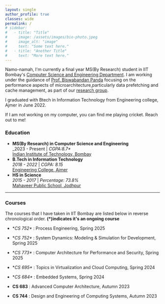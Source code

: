 ```yaml
---
layout: single
author_profile: true
classes: wide
permalink: /
# sidebar:
#   - title: "Title"
#     image: /assets/images/bio-photo.jpeg
#     image_alt: "image"
#     text: "Some text here."
#   - title: "Another Title"
#     text: "More text here."
---
```


Namo-namah, I'm currently a final year MS(By Research) student in IIT Bombay's [Computer Science and Engineering Department](https://www.cse.iitb.ac.in/). I am working under the guidance of [Prof. Biswabandan Panda](https://www.cse.iitb.ac.in/~biswa/) focusing on the performance aspects of microarchitecture,particularly data prefetching and cache management, as part of our [research group](https://casper-iitb.github.io/).  

I graduated with Btech in Information Technology from Engineering college, Ajmer in June 2022.

If I am not working on my computer, you can find me playing cricket. Reach out to me!

### Education

- **MS(By Research) in Computer Science and Engineering**<br>_2023 - Present &#124; _CGPA:8.7*_<br>[Indian Institute of Technology, Bombay](https://www.iitb.ac.in/)
- **B.Tech in Information Technology**<br>_2018 - 2022_ &#124; _CGPA: 8.15_<br>[Engineering College, Ajmer](https://ecajmer.ac.in/)
- **HS in Science**<br>_2015 - 2017_ &#124; _Percentage: 73.8%_<br>[Mahaveer Public School, Jodhpur](https://www.mahaveerpublicschooljodhpur.com/)

<!-- To download my résumé click <a href="./assets/pdf/Debojeet_s_Resume.pdf" title="Download Resume" download="debojeetDasResume"><span>here </span><i class="fas fa-download" aria-hidden="true"></i></a><br>
{: .notice--primary} -->

---

### Courses

The courses that I have taken in IIT Bombay are listed below in reverse chronological order.
**(*)indicates it's an ongoing course**

<!-- - **CS 230** : Digital Logic Design and Computer Architecture, Spring 2023 -->
- **CS 752\** : Process Engineering, Spring 2025

- **CS 752\** : System Dynamics: Modeling & Simulation for Development, Spring 2025

- **CS 773\** : Computer Architecture for Performance and Security, Spring 2025

- **CS 695\** : Topics in Virtualization and Cloud Computing, Spring 2024

- **CS 684\** : Embedded Systems, Spring 2024

- **CS 683** : Advanced Computer Architecture, Autumn 2023

- **CS 744** : Design and Engineering of Computing Systems, Autumn 2023


<!-- ### Teaching Assistantship

I have been a teaching assistant for the following courses in IIT Bombay.

- **CS 230/232\*** : Digital Logic Design and Computer Architecture & Lab (DLD & CA), Spring 2023
- **CS 347/333** : Operating Systems & Lab (OS), Autumn 2022

To know more about my courses and teaching assistantship click [here.](./extras/courses/)
{: .notice} -->

<!-- <div  class="notice notice--success">
    <strong>Recent Updates</strong>
    <ul>
        <li><strong>August 2022:</strong> Graduated from CIT Kokrajhar with a B. Tech. in Computer Science and Engineering with a CGPA of 9.57/10</li>
        <li><strong>July 2022:</strong> Joined IIT Bombay to pursue Ph.D. in CSE</li>
        <li><strong>May 2022:</strong> Selected for PhD Programme in CSE Department, IIT Bombay</li>
    </ul>
    <a href="./extras/updates/">All Updates (Archive)</a>
</div>

To know more about me click [here.](./extras/profile/)
{: .notice}

### Research Updates

<div class="notice notice--info">
    <ol>
        <li><strong>Development and Testing of "TeachAR" - A Platform for Teaching AR based Applications</strong><br><strong>Debojeet Das</strong>, Sourav Kumar Biswas, Swaubhik Chakraborty, Dipali Basumatary and Ranjan Maity<br>Submitted in <a href="https://www.mexihc.org/2022/" target=blank>MexIHC 2022</a></li>
    </ol>
    <a href="./research/">All Research (Archive)</a>
</div> -->
